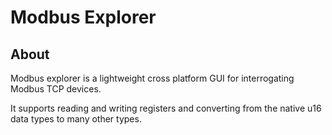 # Modbus Explorer

## About

Modbus explorer is a lightweight cross platform GUI for interrogating Modbus TCP devices.

It supports reading and writing registers and converting from the native u16 data types to many other types.